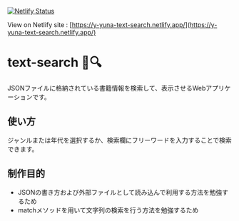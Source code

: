 [![Netlify Status](https://api.netlify.com/api/v1/badges/f35caa63-fe1e-4664-92c6-2286a484ae0e/deploy-status)](https://app.netlify.com/sites/y-yuna-text-search/deploys)

View on Netlify site : [https://y-yuna-text-search.netlify.app/](https://y-yuna-text-search.netlify.app/)

# text-search &#x1f4c4;&#x1f50d;
JSONファイルに格納されている書籍情報を検索して、表示させるWebアプリケーションです。
## 使い方
ジャンルまたは年代を選択するか、検索欄にフリーワードを入力することで検索できます。
## 制作目的
- JSONの書き方および外部ファイルとして読み込んで利用する方法を勉強するため
- matchメソッドを用いて文字列の検索を行う方法を勉強するため
